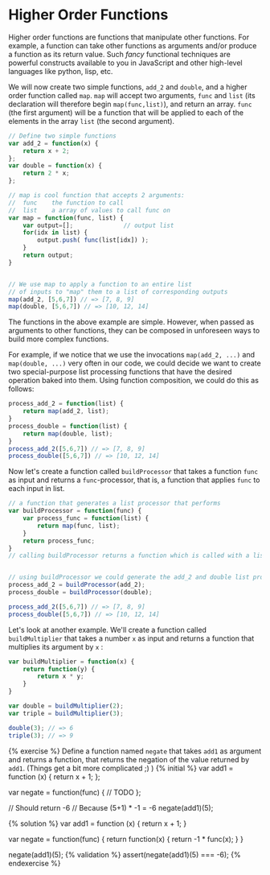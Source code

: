 # Higher Order Functions

Higher order functions are functions that manipulate other functions.
For example, a function can take other functions as arguments and/or produce a function as its return value.
Such *fancy* functional techniques are powerful constructs available to you in JavaScript and other high-level languages like python, lisp, etc.

We will now create two simple functions, `add_2` and `double`, and a higher order function called `map`. `map` will accept two arguments, `func` and `list` (its declaration will therefore begin `map(func,list)`), and return an array. `func` (the first argument) will be a function that will be applied to each of the elements in the array `list` (the second argument).

```javascript
// Define two simple functions
var add_2 = function(x) {
    return x + 2;
};
var double = function(x) {
    return 2 * x;
};

// map is cool function that accepts 2 arguments:
//  func    the function to call
//  list    a array of values to call func on
var map = function(func, list) {
    var output=[];              // output list
    for(idx in list) {
        output.push( func(list[idx]) );
    }
    return output;
}


// We use map to apply a function to an entire list
// of inputs to "map" them to a list of corresponding outputs
map(add_2, [5,6,7]) // => [7, 8, 9]
map(double, [5,6,7]) // => [10, 12, 14]
```

The functions in the above example are simple. However, when passed as arguments to other functions, they can be composed in unforeseen ways to build more complex functions.

For example, if we notice that we use the invocations `map(add_2, ...)` and `map(double, ...)` very often in our code, we could decide we want to create two special-purpose list processing functions that have the desired operation baked into them. Using function composition, we could do this as follows:

```javascript
process_add_2 = function(list) {
    return map(add_2, list);
}
process_double = function(list) {
    return map(double, list);
}
process_add_2([5,6,7]) // => [7, 8, 9]
process_double([5,6,7]) // => [10, 12, 14]
```

Now let's create a function called `buildProcessor` that takes a function `func` as input
and returns a `func`-processor, that is, a function that applies `func` to each input in list.

```javascript
// a function that generates a list processor that performs
var buildProcessor = function(func) {
    var process_func = function(list) {
        return map(func, list);
    }
    return process_func;
}
// calling buildProcessor returns a function which is called with a list input


// using buildProcessor we could generate the add_2 and double list processors as follows:
process_add_2 = buildProcessor(add_2);
process_double = buildProcessor(double);

process_add_2([5,6,7]) // => [7, 8, 9]
process_double([5,6,7]) // => [10, 12, 14]
```


Let's look at another example.
We'll create a function called `buildMultiplier` that takes a number `x` as input and returns a function that multiplies its argument by `x` :

```javascript
var buildMultiplier = function(x) {
    return function(y) {
        return x * y;
    }
}

var double = buildMultiplier(2);
var triple = buildMultiplier(3);

double(3); // => 6
triple(3); // => 9
```

{% exercise %}
Define a function named `negate` that takes `add1` as argument and returns a function, that returns the negation of the value returned by `add1`. (Things get a bit more complicated ;) )
{% initial %}
var add1 = function (x) {
    return x + 1;
};

var negate = function(func) {
    // TODO
};

// Should return -6
// Because (5+1) * -1 = -6
negate(add1)(5);

{% solution %}
var add1 = function (x) {
    return x + 1;
}

var negate = function(func) {
    return function(x) {
        return -1 * func(x);
    }
}

negate(add1)(5);
{% validation %}
assert(negate(add1)(5) === -6);
{% endexercise %}
